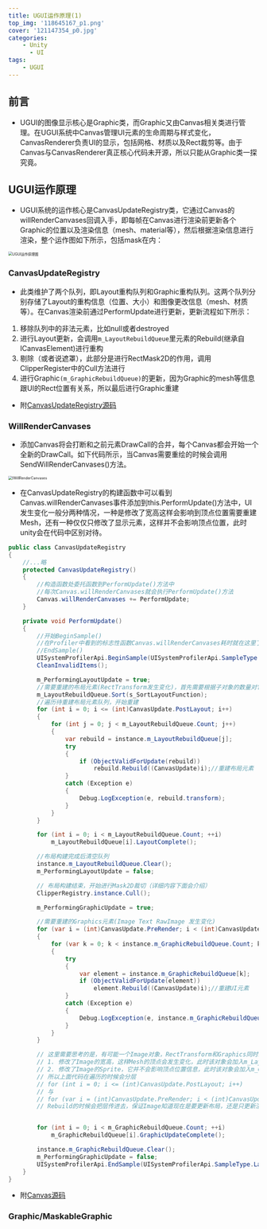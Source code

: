 ```yaml
---
title: UGUI运作原理(1)
top_img: '118645167_p1.png'
cover: '121147354_p0.jpg'
categories: 
    - Unity
      - UI
tags: 
    - UGUI
---
```


## 前言

* UGUI的图像显示核心是Graphic类，而Graphic又由Canvas相关类进行管理。在UGUI系统中Canvas管理UI元素的生命周期与样式变化，CanvasRenderer负责UI的显示，包括网格、材质以及Rect裁剪等。由于Canvas与CanvasRenderer真正核心代码未开源，所以只能从Graphic类一探究竟。

## UGUI运作原理

* UGUI系统的运作核心是CanvasUpdateRegistry类，它通过Canvas的willRenderCanvases回调入手，即每帧在Canvas进行渲染前更新各个Graphic的位置以及渲染信息（mesh、material等），然后根据渲染信息进行渲染，整个运作图如下所示，包括mask在内：

<img src="UGUI运作原理图.png" alt="UGUI运作原理图" style="zoom:50%;">

### CanvasUpdateRegistry

* 此类维护了两个队列，即Layout重构队列和Graphic重构队列。这两个队列分别存储了Layout的重构信息（位置、大小）和图像更改信息（mesh、材质等）。在Canvas渲染前通过PerformUpdate进行更新，更新流程如下所示：

1. 移除队列中的非法元素，比如null或者destroyed
2. 进行Layout更新，会调用`m_LayoutRebuildQueue`里元素的Rebuild(继承自ICanvasElement)进行重构
3. 剔除（或者说遮罩），此部分是进行RectMask2D的作用，调用ClipperRegister中的Cull方法进行
4. 进行Graphic`(m_GraphicRebuildQueue)`的更新，因为Graphic的mesh等信息跟UI的Rect位置有关系，所以最后进行Graphic重建

* 附[CanvasUpdateRegistry源码](CanvasUpdateRegistry.cs)

### WillRenderCanvases

* 添加Canvas将会打断和之前元素DrawCall的合并，每个Canvas都会开始一个全新的DrawCall。如下代码所示，当Canvas需要重绘的时候会调用SendWillRenderCanvases()方法。

<img src="Canvas强制更新.png" alt="IWillRenderCanvases" style="zoom:50%;">

* 在CanvasUpdateRegistry的构建函数中可以看到Canvas.willRenderCanvases事件添加到this.PerformUpdate()方法中，UI发生变化一般分两种情况，一种是修改了宽高这样会影响到顶点位置需要重建Mesh，还有一种仅仅只修改了显示元素，这样并不会影响顶点位置，此时unity会在代码中区别对待。

``` C#
public class CanvasUpdateRegistry
{
    //...略
    protected CanvasUpdateRegistry()
    {
        //构造函数处委托函数到PerformUpdate()方法中
        //每次Canvas.willRenderCanvases就会执行PerformUpdate()方法
        Canvas.willRenderCanvases += PerformUpdate;
    }

    private void PerformUpdate()
    {
        //开始BeginSample()
        //在Profiler中看到的标志性函数Canvas.willRenderCanvases耗时就在这里了
        //EndSample()
        UISystemProfilerApi.BeginSample(UISystemProfilerApi.SampleType.Layout);
        CleanInvalidItems();

        m_PerformingLayoutUpdate = true;
        //需要重建的布局元素(RectTransform发生变化)，首先需要根据子对象的数量对它进行排序。
        m_LayoutRebuildQueue.Sort(s_SortLayoutFunction);
        //遍历待重建布局元素队列，开始重建
        for (int i = 0; i <= (int)CanvasUpdate.PostLayout; i++)
        {
            for (int j = 0; j < m_LayoutRebuildQueue.Count; j++)
            {
                var rebuild = instance.m_LayoutRebuildQueue[j];
                try
                {
                    if (ObjectValidForUpdate(rebuild))
                        rebuild.Rebuild((CanvasUpdate)i);//重建布局元素
                }
                catch (Exception e)
                {
                    Debug.LogException(e, rebuild.transform);
                }
            }
        }

        for (int i = 0; i < m_LayoutRebuildQueue.Count; ++i)
            m_LayoutRebuildQueue[i].LayoutComplete();

        //布局构建完成后清空队列
        instance.m_LayoutRebuildQueue.Clear();
        m_PerformingLayoutUpdate = false;

        // 布局构建结束，开始进行Mask2D裁切（详细内容下面会介绍）
        ClipperRegistry.instance.Cull();

        m_PerformingGraphicUpdate = true;

        //需要重建的Graphics元素(Image Text RawImage 发生变化)
        for (var i = (int)CanvasUpdate.PreRender; i < (int)CanvasUpdate.MaxUpdateValue; i++)
        {
            for (var k = 0; k < instance.m_GraphicRebuildQueue.Count; k++)
            {
                try
                {
                    var element = instance.m_GraphicRebuildQueue[k];
                    if (ObjectValidForUpdate(element))
                        element.Rebuild((CanvasUpdate)i);//重建UI元素
                }
                catch (Exception e)
                {
                    Debug.LogException(e, instance.m_GraphicRebuildQueue[k].transform);
                }
            }
        }

        // 这里需要思考的是，有可能一个Image对象，RectTransform和Graphics同时发生了修改，它们的更新含义不同需要区分对待
        // 1. 修改了Image的宽高，这样Mesh的顶点会发生变化，此时该对象会加入m_LayoutRebuildQueue队列
        // 2. 修改了Image的Sprite，它并不会影响顶点位置信息，此时该对象会加入m_GraphicRebuildQueue队列
        // 所以上面代码在遍历的时候会分层
        // for (int i = 0; i <= (int)CanvasUpdate.PostLayout; i++)
        // 与
        // for (var i = (int)CanvasUpdate.PreRender; i < (int)CanvasUpdate.MaxUpdateValue; i++)
        // Rebuild的时候会把层传进去，保证Image知道现在是要更新布局，还是只更新渲染。


        for (int i = 0; i < m_GraphicRebuildQueue.Count; ++i)
            m_GraphicRebuildQueue[i].GraphicUpdateComplete();

        instance.m_GraphicRebuildQueue.Clear();
        m_PerformingGraphicUpdate = false;
        UISystemProfilerApi.EndSample(UISystemProfilerApi.SampleType.Layout);
    }
}
```

* 附[Canvas源码](Canvas.cs)

### Graphic/MaskableGraphic
